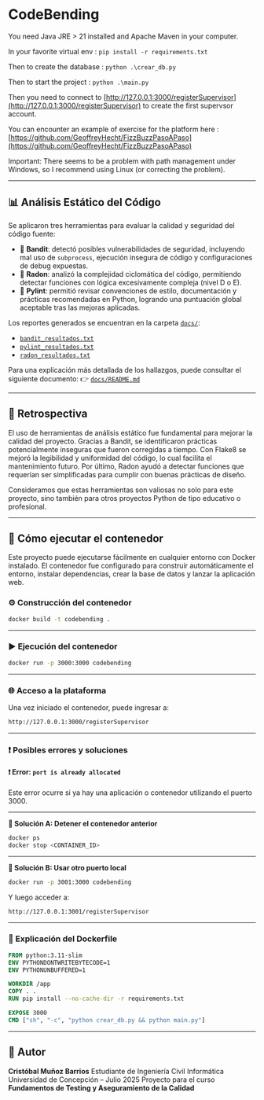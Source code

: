 # CodeBending

You need Java JRE > 21 installed and Apache Maven in your computer.

In your favorite virtual env :
`pip install -r requirements.txt`

Then to create the database :
`python .\crear_db.py`

Then to start the project :
`python .\main.py`

Then you need to connect to [http://127.0.0.1:3000/registerSupervisor](http://127.0.0.1:3000/registerSupervisor) to create the first supervsor account.

You can encounter an example of exercise for the platform here : [https://github.com/GeoffreyHecht/FizzBuzzPasoAPaso](https://github.com/GeoffreyHecht/FizzBuzzPasoAPaso)

Important: There seems to be a problem with path management under Windows, so I recommend using Linux (or correcting the problem).

---

## 📊 Análisis Estático del Código

Se aplicaron tres herramientas para evaluar la calidad y seguridad del código fuente:

* 🔐 **Bandit**: detectó posibles vulnerabilidades de seguridad, incluyendo mal uso de `subprocess`, ejecución insegura de código y configuraciones de debug expuestas.
* 🧠 **Radon**: analizó la complejidad ciclomática del código, permitiendo detectar funciones con lógica excesivamente compleja (nivel D o E).
* 🧹 **Pylint**: permitió revisar convenciones de estilo, documentación y prácticas recomendadas en Python, logrando una puntuación global aceptable tras las mejoras aplicadas.


Los reportes generados se encuentran en la carpeta [`docs/`](./docs/):

* [`bandit_resultados.txt`](./docs/bandit_resultados.txt)
* [`pylint_resultados.txt`](./docs/pylint_resultados.txt)
* [`radon_resultados.txt`](./docs/radon_resultados.txt)

Para una explicación más detallada de los hallazgos, puede consultar el siguiente documento:
👉 [`docs/README.md`](./docs/README.md)

---

## 💬 Retrospectiva

El uso de herramientas de análisis estático fue fundamental para mejorar la calidad del proyecto. Gracias a Bandit, se identificaron prácticas potencialmente inseguras que fueron corregidas a tiempo. Con Flake8 se mejoró la legibilidad y uniformidad del código, lo cual facilita el mantenimiento futuro. Por último, Radon ayudó a detectar funciones que requerían ser simplificadas para cumplir con buenas prácticas de diseño.

Consideramos que estas herramientas son valiosas no solo para este proyecto, sino también para otros proyectos Python de tipo educativo o profesional.

---

## 🐳 Cómo ejecutar el contenedor

Este proyecto puede ejecutarse fácilmente en cualquier entorno con Docker instalado. El contenedor fue configurado para construir automáticamente el entorno, instalar dependencias, crear la base de datos y lanzar la aplicación web.

### ⚙️ Construcción del contenedor

```bash
docker build -t codebending .
```

---

### ▶️ Ejecución del contenedor

```bash
docker run -p 3000:3000 codebending
```

---

### 🌐 Acceso a la plataforma

Una vez iniciado el contenedor, puede ingresar a:

```bash
http://127.0.0.1:3000/registerSupervisor
```

---

### ❗ Posibles errores y soluciones

#### ❗ Error: `port is already allocated`

Este error ocurre si ya hay una aplicación o contenedor utilizando el puerto 3000.

---

**🔧 Solución A: Detener el contenedor anterior**

```bash
docker ps
docker stop <CONTAINER_ID>
```

---

**🔁 Solución B: Usar otro puerto local**

```bash
docker run -p 3001:3000 codebending
```

Y luego acceder a:

```bash
http://127.0.0.1:3001/registerSupervisor
```

---

### 📄 Explicación del Dockerfile

```dockerfile
FROM python:3.11-slim
ENV PYTHONDONTWRITEBYTECODE=1
ENV PYTHONUNBUFFERED=1

WORKDIR /app
COPY . .
RUN pip install --no-cache-dir -r requirements.txt

EXPOSE 3000
CMD ["sh", "-c", "python crear_db.py && python main.py"]
```

---

## 👤 Autor

**Cristóbal Muñoz Barrios**
Estudiante de Ingeniería Civil Informática
Universidad de Concepción – Julio 2025
Proyecto para el curso **Fundamentos de Testing y Aseguramiento de la Calidad**
